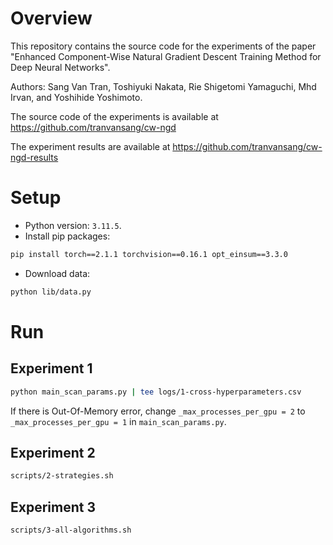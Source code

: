 # Overview

This repository contains the source code for the experiments of the paper "Enhanced Component-Wise Natural Gradient Descent Training Method for Deep Neural Networks".

Authors: Sang Van Tran, Toshiyuki Nakata, Rie Shigetomi Yamaguchi, Mhd Irvan, and Yoshihide Yoshimoto.

The source code of the experiments is available at https://github.com/tranvansang/cw-ngd

The experiment results are available at https://github.com/tranvansang/cw-ngd-results


# Setup
- Python version: `3.11.5`.
- Install pip packages:
```bash
pip install torch==2.1.1 torchvision==0.16.1 opt_einsum==3.3.0
```
- Download data:
```bash
python lib/data.py
```

# Run

## Experiment 1
```bash
python main_scan_params.py | tee logs/1-cross-hyperparameters.csv
```

If there is Out-Of-Memory error, change `_max_processes_per_gpu = 2`  to `_max_processes_per_gpu = 1` in `main_scan_params.py`.

## Experiment 2
```bash
scripts/2-strategies.sh
```

## Experiment 3
```bash
scripts/3-all-algorithms.sh
```
